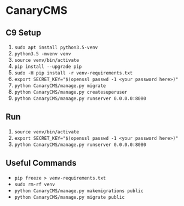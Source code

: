 # CanaryCMS
## C9 Setup
1. `sudo apt install python3.5-venv`
2. `python3.5 -mvenv venv`
3. `source venv/bin/activate`
4. `pip install --upgrade pip`
5. `sudo -H pip install -r venv-requirements.txt`
6. `export SECRET_KEY="$(openssl passwd -1 <your password here>)"`
7. `python CanaryCMS/manage.py migrate`
8. `python CanaryCMS/manage.py createsuperuser`
9. `python CanaryCMS/manage.py runserver 0.0.0.0:8080`

## Run
1. `source venv/bin/activate`
2. `export SECRET_KEY="$(openssl passwd -1 <your password here>)"`
3. `python CanaryCMS/manage.py runserver 0.0.0.0:8080`

## Useful Commands
* `pip freeze > venv-requirements.txt`
* `sudo rm-rf venv`
* `python CanaryCMS/manage.py makemigrations public`
* `python CanaryCMS/manage.py migrate public`